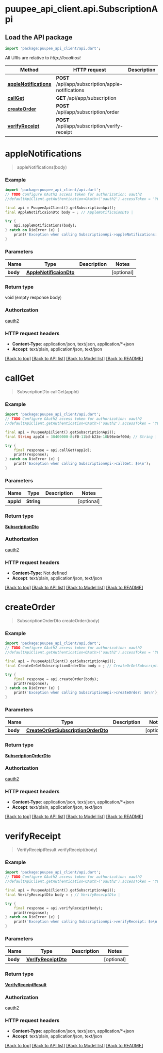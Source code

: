 # puupee_api_client.api.SubscriptionApi

## Load the API package
```dart
import 'package:puupee_api_client/api.dart';
```

All URIs are relative to *http://localhost*

Method | HTTP request | Description
------------- | ------------- | -------------
[**appleNotifications**](SubscriptionApi.md#applenotifications) | **POST** /api/app/subscription/apple-notifications | 
[**callGet**](SubscriptionApi.md#callget) | **GET** /api/app/subscription | 
[**createOrder**](SubscriptionApi.md#createorder) | **POST** /api/app/subscription/order | 
[**verifyReceipt**](SubscriptionApi.md#verifyreceipt) | **POST** /api/app/subscription/verify-receipt | 


# **appleNotifications**
> appleNotifications(body)



### Example
```dart
import 'package:puupee_api_client/api.dart';
// TODO Configure OAuth2 access token for authorization: oauth2
//defaultApiClient.getAuthentication<OAuth>('oauth2').accessToken = 'YOUR_ACCESS_TOKEN';

final api = PuupeeApiClient().getSubscriptionApi();
final AppleNotificaionDto body = ; // AppleNotificaionDto | 

try {
    api.appleNotifications(body);
} catch on DioError (e) {
    print('Exception when calling SubscriptionApi->appleNotifications: $e\n');
}
```

### Parameters

Name | Type | Description  | Notes
------------- | ------------- | ------------- | -------------
 **body** | [**AppleNotificaionDto**](AppleNotificaionDto.md)|  | [optional] 

### Return type

void (empty response body)

### Authorization

[oauth2](../README.md#oauth2)

### HTTP request headers

 - **Content-Type**: application/json, text/json, application/*+json
 - **Accept**: text/plain, application/json, text/json

[[Back to top]](#) [[Back to API list]](../README.md#documentation-for-api-endpoints) [[Back to Model list]](../README.md#documentation-for-models) [[Back to README]](../README.md)

# **callGet**
> SubscriptionDto callGet(appId)



### Example
```dart
import 'package:puupee_api_client/api.dart';
// TODO Configure OAuth2 access token for authorization: oauth2
//defaultApiClient.getAuthentication<OAuth>('oauth2').accessToken = 'YOUR_ACCESS_TOKEN';

final api = PuupeeApiClient().getSubscriptionApi();
final String appId = 38400000-8cf0-11bd-b23e-10b96e4ef00d; // String | 

try {
    final response = api.callGet(appId);
    print(response);
} catch on DioError (e) {
    print('Exception when calling SubscriptionApi->callGet: $e\n');
}
```

### Parameters

Name | Type | Description  | Notes
------------- | ------------- | ------------- | -------------
 **appId** | **String**|  | [optional] 

### Return type

[**SubscriptionDto**](SubscriptionDto.md)

### Authorization

[oauth2](../README.md#oauth2)

### HTTP request headers

 - **Content-Type**: Not defined
 - **Accept**: text/plain, application/json, text/json

[[Back to top]](#) [[Back to API list]](../README.md#documentation-for-api-endpoints) [[Back to Model list]](../README.md#documentation-for-models) [[Back to README]](../README.md)

# **createOrder**
> SubscriptionOrderDto createOrder(body)



### Example
```dart
import 'package:puupee_api_client/api.dart';
// TODO Configure OAuth2 access token for authorization: oauth2
//defaultApiClient.getAuthentication<OAuth>('oauth2').accessToken = 'YOUR_ACCESS_TOKEN';

final api = PuupeeApiClient().getSubscriptionApi();
final CreateOrGetSubscriptionOrderDto body = ; // CreateOrGetSubscriptionOrderDto | 

try {
    final response = api.createOrder(body);
    print(response);
} catch on DioError (e) {
    print('Exception when calling SubscriptionApi->createOrder: $e\n');
}
```

### Parameters

Name | Type | Description  | Notes
------------- | ------------- | ------------- | -------------
 **body** | [**CreateOrGetSubscriptionOrderDto**](CreateOrGetSubscriptionOrderDto.md)|  | [optional] 

### Return type

[**SubscriptionOrderDto**](SubscriptionOrderDto.md)

### Authorization

[oauth2](../README.md#oauth2)

### HTTP request headers

 - **Content-Type**: application/json, text/json, application/*+json
 - **Accept**: text/plain, application/json, text/json

[[Back to top]](#) [[Back to API list]](../README.md#documentation-for-api-endpoints) [[Back to Model list]](../README.md#documentation-for-models) [[Back to README]](../README.md)

# **verifyReceipt**
> VerifyReceiptResult verifyReceipt(body)



### Example
```dart
import 'package:puupee_api_client/api.dart';
// TODO Configure OAuth2 access token for authorization: oauth2
//defaultApiClient.getAuthentication<OAuth>('oauth2').accessToken = 'YOUR_ACCESS_TOKEN';

final api = PuupeeApiClient().getSubscriptionApi();
final VerifyReceiptDto body = ; // VerifyReceiptDto | 

try {
    final response = api.verifyReceipt(body);
    print(response);
} catch on DioError (e) {
    print('Exception when calling SubscriptionApi->verifyReceipt: $e\n');
}
```

### Parameters

Name | Type | Description  | Notes
------------- | ------------- | ------------- | -------------
 **body** | [**VerifyReceiptDto**](VerifyReceiptDto.md)|  | [optional] 

### Return type

[**VerifyReceiptResult**](VerifyReceiptResult.md)

### Authorization

[oauth2](../README.md#oauth2)

### HTTP request headers

 - **Content-Type**: application/json, text/json, application/*+json
 - **Accept**: text/plain, application/json, text/json

[[Back to top]](#) [[Back to API list]](../README.md#documentation-for-api-endpoints) [[Back to Model list]](../README.md#documentation-for-models) [[Back to README]](../README.md)

